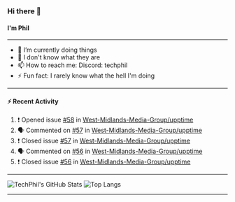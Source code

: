 ### Hi there 👋
#### I'm Phil

---

- 🔭 I’m currently doing things
- 🌱 I don't know what they are
- 📫 How to reach me: Discord: techphil
- ⚡ Fun fact: I rarely know what the hell I'm doing

---

#### ⚡ Recent Activity
<!--START_SECTION:activity-->
1. ❗️ Opened issue [#58](https://github.com//West-Midlands-Media-Group/upptime/issues/58) in [West-Midlands-Media-Group/upptime](https://github.com//West-Midlands-Media-Group/upptime)
2. 🗣 Commented on [#57](https://github.com//West-Midlands-Media-Group/upptime/issues/57) in [West-Midlands-Media-Group/upptime](https://github.com//West-Midlands-Media-Group/upptime)
3. ❗️ Closed issue [#57](https://github.com//West-Midlands-Media-Group/upptime/issues/57) in [West-Midlands-Media-Group/upptime](https://github.com//West-Midlands-Media-Group/upptime)
4. 🗣 Commented on [#56](https://github.com//West-Midlands-Media-Group/upptime/issues/56) in [West-Midlands-Media-Group/upptime](https://github.com//West-Midlands-Media-Group/upptime)
5. ❗️ Closed issue [#56](https://github.com//West-Midlands-Media-Group/upptime/issues/56) in [West-Midlands-Media-Group/upptime](https://github.com//West-Midlands-Media-Group/upptime)
<!--END_SECTION:activity-->

---

![TechPhil's GitHub Stats](https://github-readme-stats.vercel.app/api?username=techphil&count_private=true)
![Top Langs](https://github-readme-stats.vercel.app/api/top-langs/?username=techphil)

---

